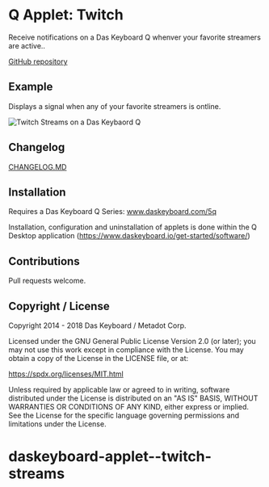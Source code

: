 # Q Applet: Twitch

Receive notifications on a Das Keyboard Q whenver your favorite streamers are active..

[GitHub repository](https://github.com/daskeyboard/daskeyboard-applet--twitch-streams)

## Example

Displays a signal when any of your favorite streamers is ontline.

![Twitch Streams on a Das Keybaord Q](https://raw.githubusercontent.com/daskeyboard/daskeyboard-applet--weather-forecast/master/assets/q-applet-twitch-streams-image.png "Q Twitch Streams")

## Changelog

[CHANGELOG.MD](CHANGELOG.md)

## Installation

Requires a Das Keyboard Q Series: www.daskeyboard.com/5q

Installation, configuration and uninstallation of applets is done within
the Q Desktop application (https://www.daskeyboard.io/get-started/software/)

## Contributions

Pull requests welcome.

## Copyright / License

Copyright 2014 - 2018 Das Keyboard / Metadot Corp.

Licensed under the GNU General Public License Version 2.0 (or later);
you may not use this work except in compliance with the License.
You may obtain a copy of the License in the LICENSE file, or at:

   https://spdx.org/licenses/MIT.html

Unless required by applicable law or agreed to in writing, software
distributed under the License is distributed on an "AS IS" BASIS,
WITHOUT WARRANTIES OR CONDITIONS OF ANY KIND, either express or implied.
See the License for the specific language governing permissions and
limitations under the License.
# daskeyboard-applet--twitch-streams
